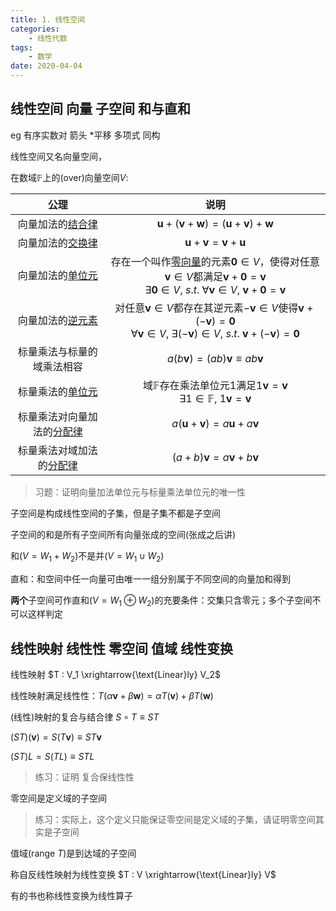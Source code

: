 ```yaml
---
title: 1. 线性空间
categories: 
	- 线性代数
tags: 
	- 数学
date: 2020-04-04
---
```

## 线性空间 向量 子空间 和与直和

eg 有序实数对 箭头 *平移 多项式 同构

线性空间又名向量空间，

在数域$\mathbb{F}$上的(over)向量空间$V$:

|                             公理                             |                             说明                             |
| :----------------------------------------------------------: | :----------------------------------------------------------: |
|   向量加法的[结合律](https://zh.wikipedia.org/wiki/结合律)   | $\boldsymbol{u} + (\boldsymbol{v} + \boldsymbol{w}) = (\boldsymbol{u} + \boldsymbol{v}) + \boldsymbol{w}$ |
|   向量加法的[交换律](https://zh.wikipedia.org/wiki/交换律)   | $\boldsymbol{u} + \boldsymbol{v}=\boldsymbol{v} + \boldsymbol{u}$ |
|   向量加法的[单位元](https://zh.wikipedia.org/wiki/单位元)   | 存在一个叫作[零向量](https://zh.wikipedia.org/wiki/零向量)的元素$\boldsymbol{0} \in V$，使得对任意$\boldsymbol{v} \in V$都满足$\boldsymbol{v} + \boldsymbol{0} = \boldsymbol{v}$<br />$\exists \boldsymbol{0} \in V ,\ s.t. \  \forall \boldsymbol{v} \in V,\ \boldsymbol{v} + \boldsymbol{0} = \boldsymbol{v}$ |
|   向量加法的[逆元素](https://zh.wikipedia.org/wiki/逆元素)   | 对任意$\boldsymbol{v} \in V$都存在其逆元素$-\boldsymbol{v} \in V$使得$\boldsymbol{v} +(-\boldsymbol{v})=\boldsymbol{0}$<br />$\forall \boldsymbol{v} \in V,\ \exists (-\boldsymbol{v}) \in V,\ s.t.\ \boldsymbol{v} + (-\boldsymbol{v}) = \boldsymbol{0}$ |
|                  标量乘法与标量的域乘法相容                  | $a(b\boldsymbol{v}) = (ab)\boldsymbol{v} \equiv ab\boldsymbol{v}$ |
|   标量乘法的[单位元](https://zh.wikipedia.org/wiki/单位元)   | 域$\mathbb{F}$存在乘法单位元$1$满足$1\boldsymbol{v}=\boldsymbol{v}$<br />$\exists 1 \in \mathbb{F},\ 1\boldsymbol{v}=\boldsymbol{v}$ |
| 标量乘法对向量加法的[分配律](https://zh.wikipedia.org/wiki/分配律) | $a(\boldsymbol{u}+\boldsymbol{v})=a\boldsymbol{u}+a\boldsymbol{v}$ |
| 标量乘法对域加法的[分配律](https://zh.wikipedia.org/wiki/分配律) |    $(a+b)\boldsymbol{v}=a\boldsymbol{v}+b\boldsymbol{v}$     |

> 习题：证明向量加法单位元与标量乘法单位元的唯一性

子空间是构成线性空间的子集，但是子集不都是子空间

子空间的和是所有子空间所有向量张成的空间(张成之后讲)

和($V = W_1 + W_2$)不是并($V = W_1 \cup W_2$)

直和：和空间中任一向量可由唯一一组分别属于不同空间的向量加和得到

**两个**子空间可作直和($V = W_1 \oplus W_2$)的充要条件：交集只含零元；多个子空间不可以这样判定



## 线性映射 线性性 零空间 值域 线性变换

线性映射 $T : V_1 \xrightarrow{\text{Linear}ly} V_2$

线性映射满足线性性：$T(\alpha\boldsymbol{v}+\beta\boldsymbol{w})=\alpha T(\boldsymbol{v})+\beta T(\boldsymbol{w})$

(线性)映射的复合与结合律 $S \circ T \equiv ST$

$(ST)(\boldsymbol{v})=S(T\boldsymbol{v})\equiv ST\boldsymbol{v}$

$(ST)L=S(TL) \equiv STL$

> 练习：证明 复合保线性性

零空间是定义域的子空间

> 练习：实际上，这个定义只能保证零空间是定义域的子集，请证明零空间其实是子空间

值域($\mathrm{range}\ T$)是到达域的子空间

称自反线性映射为线性变换 $T : V \xrightarrow{\text{Linear}ly} V$

有的书也称线性变换为线性算子